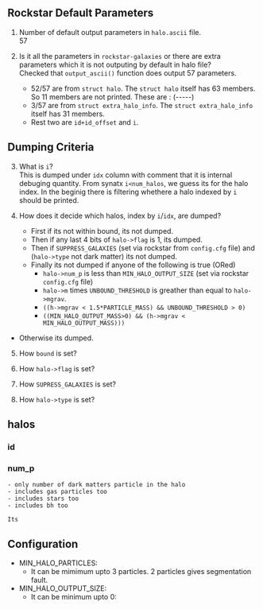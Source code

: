## Rockstar Default Parameters

1. Number of default output parameters in `halo.ascii` file.<br>
   57

2. Is it all the parameters in `rockstar-galaxies` or there are extra parameters which it is not outputing by default in halo file?<br>
   Checked that `output_ascii()` function does output 57 parameters.
   - 52/57 are from `struct halo`. The `struct halo` itself has 63 members. So 11 members are not printed. These are : (-----)
   - 3/57 are from `struct extra_halo_info`. The `struct extra_halo_info` itself has 31 members.
   - Rest two are `id+id_offset` and `i`.
## Dumping Criteria
3. What is `i`?<br>
   This is dumped under `idx` column with comment that it is internal debuging quantity. From synatx `i<num_halos`, we guess its for the halo index. In the beginig there is filtering whethere a halo indexed by `i` should be printed. 

4. How does it decide which halos, index by `i`/`idx`, are dumped?<br>
   - First if its not within bound, its not dumped.
   - Then if any last 4 bits of `halo->flag` is 1, its dumped.
   - Then if `SUPPRESS_GALAXIES` (set via rockstar from `config.cfg` file)  and (`halo->type` not dark matter) its not dumped.
   - Finally its not dumped if anyone of the following is true (ORed)
     - `halo->num_p` is less than `MIN_HALO_OUTPUT_SIZE` (set via rockstar `config.cfg` file) 
     - `halo->m` times `UNBOUND_THRESHOLD` is greather than equal to `halo->mgrav`.
     -  `((h->mgrav < 1.5*PARTICLE_MASS) && UNBOUND_THRESHOLD > 0)`
     -  `((MIN_HALO_OUTPUT_MASS>0) && (h->mgrav < MIN_HALO_OUTPUT_MASS)))`
  - Otherwise its dumped.

5. How `bound` is set?

6. How `halo->flag` is set?

7. How `SUPRESS_GALAXIES` is set?
   

8. How `halo->type` is set?

## halos
### id


### num_p
    - only number of dark matters particle in the halo
    - includes gas particles too
    - includes stars too
    - includes bh too

    Its




## Configuration
- MIN_HALO_PARTICLES:
  - It can be mimimum upto 3 particles. 2 particles gives segmentation fault.
- MIN_HALO_OUTPUT_SIZE:
  - It can be minimum upto 0:

